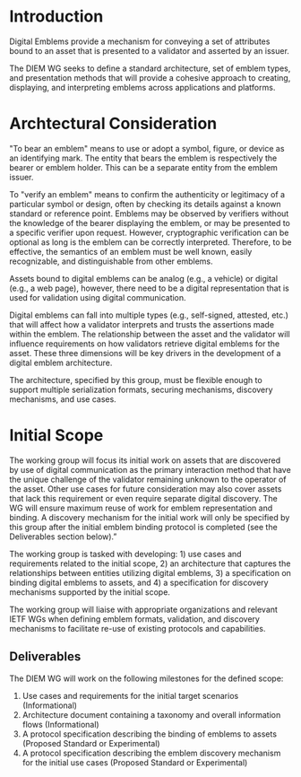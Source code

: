 # Introduction

Digital Emblems provide a mechanism for conveying a set of attributes
bound to an asset that is presented to a validator and
asserted by an issuer.

The DIEM WG seeks to define a standard architecture, set of emblem types, and presentation
methods that will provide a cohesive approach to creating, displaying, and
interpreting emblems across applications and platforms.

# Archtectural Consideration

"To bear an emblem" means to use or adopt a symbol, figure, or device as an identifying mark. 
The entity that bears the emblem is respectively the bearer or emblem holder. This can be a separate entity
from the emblem issuer.

To "verify an emblem" means to confirm the authenticity or legitimacy of a particular symbol or design, often by checking its details against a known standard or reference point. 
Emblems may be observed by verifiers without the knowledge of the bearer displaying the emblem, or may be presented to a specific verifier upon request.
However, cryptographic verification can be optional as long is the emblem can be correctly interpreted.
Therefore, to be effective, the semantics of an emblem must be well known, easily recognizable, and distinguishable from other emblems.

Assets bound to digital emblems can be analog (e.g., a vehicle) or
digital (e.g., a web page), however, there need to be a digital representation that is used
for validation using digital communication.

Digital emblems can fall into multiple types (e.g., self-signed, attested, etc.) that will
affect how a validator interprets and trusts the assertions made within the emblem.
The relationship between the asset and the validator will influence requirements on how
validators retrieve digital emblems for the asset. These three dimensions will be key
drivers in the development of a digital emblem architecture.

The architecture, specified by this group, must be flexible enough to support multiple serialization formats, securing mechanisms, discovery mechanisms, and use cases. 

# Initial Scope

The working group will focus its initial work on assets that are discovered by use
of digital communication as the primary interaction method that have the
unique challenge of the validator remaining unknown to the operator of the asset.
Other use cases for future consideration may also cover assets that lack this requirement
or even require separate digital discovery. The WG will ensure maximum reuse of work
for emblem representation and binding. A discovery
mechanism for the initial work will only be specified by this group after the initial emblem
binding protocol is completed (see the Deliverables section below).”

The working group is tasked with developing: 1) use cases and requirements related to the
initial scope, 2) an architecture that captures the relationships between entities utilizing
digital emblems, 3) a specification on binding digital emblems to assets, and 4) a specification
for discovery mechanisms supported by the initial scope.

The working group will liaise with appropriate organizations and relevant IETF WGs when
defining emblem formats, validation, and discovery mechanisms to facilitate re-use of existing
protocols and capabilities.

## Deliverables

The DIEM WG will work on the following milestones for the defined scope:

1. Use cases and requirements for the initial target scenarios (Informational)
2. Architecture document containing a taxonomy and overall information flows (Informational)
3. A protocol specification describing the binding of emblems to assets (Proposed Standard or Experimental)
4. A protocol specification describing the emblem discovery mechanism for the initial use cases (Proposed Standard
or Experimental)
